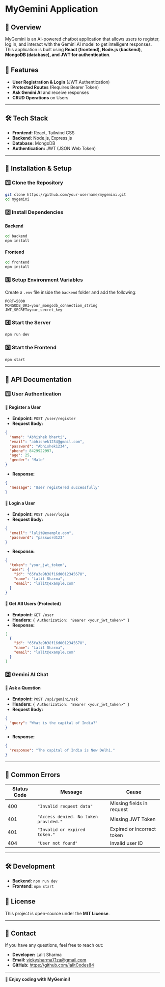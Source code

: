 # MyGemini Application

## 📌 Overview

MyGemini is an AI-powered chatbot application that allows users to register, log in, and interact with the Gemini AI model to get intelligent responses. This application is built using **React (frontend), Node.js (backend), MongoDB (database), and JWT for authentication**.

## 🚀 Features

- **User Registration & Login** (JWT Authentication)
- **Protected Routes** (Requires Bearer Token)
- **Ask Gemini AI** and receive responses
- **CRUD Operations** on Users

---

## 🛠 Tech Stack

- **Frontend:** React, Tailwind CSS
- **Backend:** Node.js, Express.js
- **Database:** MongoDB
- **Authentication:** JWT (JSON Web Token)

---

## 📌 Installation & Setup

### 1️⃣ Clone the Repository

```sh
git clone https://github.com/your-username/mygemini.git
cd mygemini
```

### 2️⃣ Install Dependencies

#### Backend

```sh
cd backend
npm install
```

#### Frontend

```sh
cd frontend
npm install
```

### 3️⃣ Setup Environment Variables

Create a `.env` file inside the `backend` folder and add the following:

```env
PORT=5000
MONGODB_URI=your_mongodb_connection_string
JWT_SECRET=your_secret_key
```

### 4️⃣ Start the Server

```sh
npm run dev
```

### 5️⃣ Start the Frontend

```sh
npm start
```

---

## 🔹 API Documentation

### 1️⃣ User Authentication

#### 📌 Register a User

- **Endpoint:** `POST /user/register`
- **Request Body:**

```json
{
  "name": "Abhishek bharti",
  "email": "abhishek1234@gmail.com",
  "password": "Abhishek1234",
  "phone": 8429922997,
  "age": 25,
  "gender": "Male"
}
```

- **Response:**

```json
{
  "message": "User registered successfully"
}
```

#### 📌 Login a User

- **Endpoint:** `POST /user/login`
- **Request Body:**

```json
{
  "email": "lalit@example.com",
  "password": "password123"
}
```

- **Response:**

```json
{
  "token": "your_jwt_token",
  "user": {
    "id": "65fa3e9b38f16d0012345678",
    "name": "Lalit Sharma",
    "email": "lalit@example.com"
  }
}
```

#### 📌 Get All Users (Protected)

- **Endpoint:** `GET /user`
- **Headers:** `{ Authorization: "Bearer <your_jwt_token>" }`
- **Response:**

```json
[
  {
    "id": "65fa3e9b38f16d0012345678",
    "name": "Lalit Sharma",
    "email": "lalit@example.com"
  }
]
```

### 2️⃣ Gemini AI Chat

#### 📌 Ask a Question

- **Endpoint:** `POST /api/gemini/ask`
- **Headers:** `{ Authorization: "Bearer <your_jwt_token>" }`
- **Request Body:**

```json
{
  "query": "What is the capital of India?"
}
```

- **Response:**

```json
{
  "response": "The capital of India is New Delhi."
}
```

---

## 🔹 Common Errors

| Status Code | Message                               | Cause                      |
| ----------- | ------------------------------------- | -------------------------- |
| 400         | `"Invalid request data"`              | Missing fields in request  |
| 401         | `"Access denied. No token provided."` | Missing JWT Token          |
| 401         | `"Invalid or expired token."`         | Expired or incorrect token |
| 404         | `"User not found"`                    | Invalid user ID            |

---

## 🛠 Development

- **Backend:** `npm run dev`
- **Frontend:** `npm start`

## 📜 License

This project is open-source under the **MIT License**.

---

## 📧 Contact

If you have any questions, feel free to reach out:

- **Developer:** Lalit Sharma
- **Email:** vickysharma71za@gmail.com
- **GitHub:** https://github.com/lalitCodes84

---

🚀 **Enjoy coding with MyGemini!**